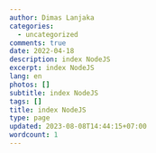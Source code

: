 ```yaml
---
author: Dimas Lanjaka
categories:
  - uncategorized
comments: true
date: 2022-04-18
description: index NodeJS
excerpt: index NodeJS
lang: en
photos: []
subtitle: index NodeJS
tags: []
title: index NodeJS
type: page
updated: 2023-08-08T14:44:15+07:00
wordcount: 1
---
```


<!-- directory listing -->